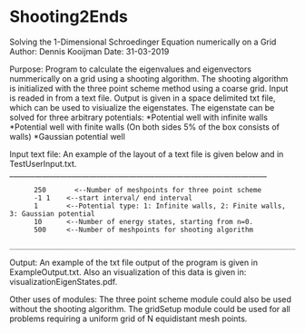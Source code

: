 # Shooting2Ends
Solving the 1-Dimensional Schroedinger Equation numerically on a Grid
Author: Dennis Kooijman 
Date:   31-03-2019

Purpose: 
Program to calculate the eigenvalues and eigenvectors nummerically on a grid using a shooting algorithm. 
The shooting algorithm is initialized with the three point scheme method using a coarse grid. Input is readed in from a text file.
Output is given in a space delimited txt file, which can be used to visiualize the eigenstates. 
The eigenstate can be solved for three arbitrary potentials: 
                *Potential well with infinite walls 
                *Potential well with finite walls (On both sides 5% of the box consists of walls) 
                *Gaussian potential well

Input text file: 
An example of the layout of a text file is given below and in TestUserInput.txt.
          _______________________________________________________________________
          
          250	    <--Number of meshpoints for three point scheme 
          -1 1    <--start interval/ end interval 
          1       <--Potential type: 1: Infinite walls, 2: Finite walls, 3: Gaussian potential
          10      <--Number of energy states, starting from n=0. 
          500     <--Number of meshpoints for shooting algorithm 
         ________________________________________________________________________

Output: 
An example of the txt file output of the program is given in ExampleOutput.txt. 
Also an visualization of this data is given in: visualizationEigenStates.pdf. 

Other uses of modules: 
The three point scheme module could also be used without the shooting algorithm. 
The gridSetup module could be used for all problems requiring a uniform grid of N equidistant mesh points. 
